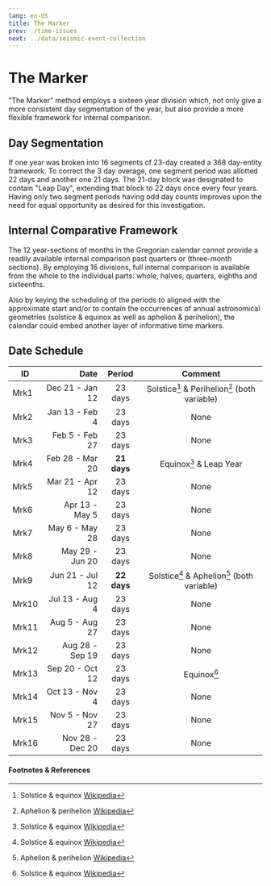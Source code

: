 ```yaml
---
lang: en-US
title: The Marker
prev: ./time-issues
next: ../data/seismic-event-collection
---
```


# The Marker
“The Marker” method employs a sixteen year division which, not only give a more consistent day segmentation of the year, but also provide a more flexible framework for internal comparison. 

## Day Segmentation
If one year was broken into 16 segments of 23-day created a 368 day-entity framework. To correct the 3 day overage, one segment period was allotted 22 days and another one 21 days. The 21-day block was designated to contain "Leap Day", extending that block to 22 days once every four years. Having only two segment periods having odd day counts improves upon the need for equal opportunity as desired for this investigation.

## Internal Comparative Framework
The 12 year-sections of months in the Gregorian calendar cannot provide a readily available internal comparison past quarters or (three-month sections). By employing 16 divisions, full internal comparison is available  from the whole to the individual parts: whole, halves, quarters, eighths and sixteenths.

Also by keying the scheduling of the periods to aligned with the approximate start and/or to contain the occurrences of annual astronomical geometries (solstice & equinox as well as aphelion & perihelion), the calendar could embed another layer of informative time markers.

## Date Schedule
| ID  |            Date |    Period   |                         Comment                         |
| --- | --------------: | :---------: | :-----------------------------------------------------: |
| Mrk1  | Dec 21 - Jan 12 |   23 days   | Solstice[^first] & Perihelion[^second] (both variable) |
| Mrk2  |  Jan 13 - Feb 4 |   23 days   |                           None                          |
| Mrk3  |  Feb 5 - Feb 27 |   23 days   |                           None                          |
| Mrk4  | Feb 28 - Mar 20 | **21 days** |                     Equinox[^first] & Leap Year        |
| Mrk5  | Mar 21 - Apr 12 |   23 days   |                           None                          |
| Mrk6  |  Apr 13 - May 5 |   23 days   |                           None                          |
| Mrk7  |  May 6 - May 28 |   23 days   |                           None                          |
| Mrk8  | May 29 - Jun 20 |   23 days   |                           None                          |
| Mrk9  | Jun 21 - Jul 12 | **22 days** |  Solstice[^first] & Aphelion[^second] (both variable)  |
| Mrk10 |  Jul 13 - Aug 4 |   23 days   |                           None                          |
| Mrk11 |  Aug 5 - Aug 27 |   23 days   |                           None                          |
| Mrk12 | Aug 28 - Sep 19 |   23 days   |                           None                          |
| Mrk13 | Sep 20 - Oct 12 |   23 days   |                     Equinox[^first]                     |
| Mrk14 |  Oct 13 - Nov 4 |   23 days   |                           None                          |
| Mrk15 |  Nov 5 - Nov 27 |   23 days   |                           None                          |
| Mrk16 | Nov 28 - Dec 20 |   23 days   |                           None                          |

#### Footnotes & References
[^first]: Solstice & equinox [Wikipedia](https://en.wikipedia.org/wiki/Equinox)
[^second]: Aphelion & perihelion [Wikipedia](https://en.wikipedia.org/wiki/Apsis)
